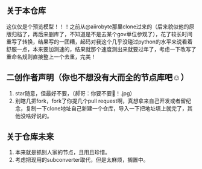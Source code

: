 ## 关于本仓库
这仅仅是个预览模型！！！之前从@aiirobyte那里clone过来的（后来貌似他的原版归档了，再后来删库了，不知道是不是去某个gov单位参观了），花了较长时间重写了转换，结果写的一团糟，起码对我这个几乎没碰过python的水平来说看着舒服一点，本来要加测速的，结果就那个速度测出来就要过年了，考虑一下改写了重命名规则直接整上一个去重，完美！
## 二创作者声明（你也不想没有大而全的节点库吧☺️）
1. star随意，但最好不要，（郝哥：你要不要🔪！.jpg）
2. 别瞎几把fork，fork了你提几个pull request啊，真想拿来自己开发或者留纪念，复制一下clone地址自己新建一个仓库，导入一下把地址填上就完了，其他没啥好说的。
## 关于仓库未来
1. 本来就是抓别人家的节点，且用且珍惜。
2. 考虑把现用的subconverter取代，但是太麻烦，搁置中。
